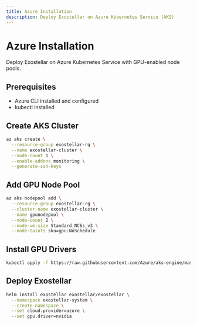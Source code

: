 ```yaml
---
title: Azure Installation
description: Deploy Exostellar on Azure Kubernetes Service (AKS)
---
```


# Azure Installation

Deploy Exostellar on Azure Kubernetes Service with GPU-enabled node pools.

## Prerequisites

- Azure CLI installed and configured
- kubectl installed

## Create AKS Cluster

```bash
az aks create \
  --resource-group exostellar-rg \
  --name exostellar-cluster \
  --node-count 1 \
  --enable-addons monitoring \
  --generate-ssh-keys
```

## Add GPU Node Pool

```bash
az aks nodepool add \
  --resource-group exostellar-rg \
  --cluster-name exostellar-cluster \
  --name gpunodepool \
  --node-count 2 \
  --node-vm-size Standard_NC6s_v3 \
  --node-taints sku=gpu:NoSchedule
```

## Install GPU Drivers

```bash
kubectl apply -f https://raw.githubusercontent.com/Azure/aks-engine/master/examples/addons/nvidia-device-plugin/nvidia-device-plugin.yaml
```

## Deploy Exostellar

```bash
helm install exostellar exostellar/exostellar \
  --namespace exostellar-system \
  --create-namespace \
  --set cloud.provider=azure \
  --set gpu.driver=nvidia
```
